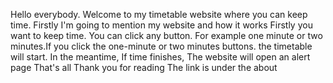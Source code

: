 Hello everybody. Welcome to my timetable website where you can keep  time. Firstly I'm going to mention my website and  how it works  Firstly you want to keep time.
You can click  any button.
For example one minute or two minutes.If you click the one-minute or two minutes buttons. the timetable will start. In the meantime, If time finishes, The website will open an alert page
That's all
Thank you for reading
The link is under the about
